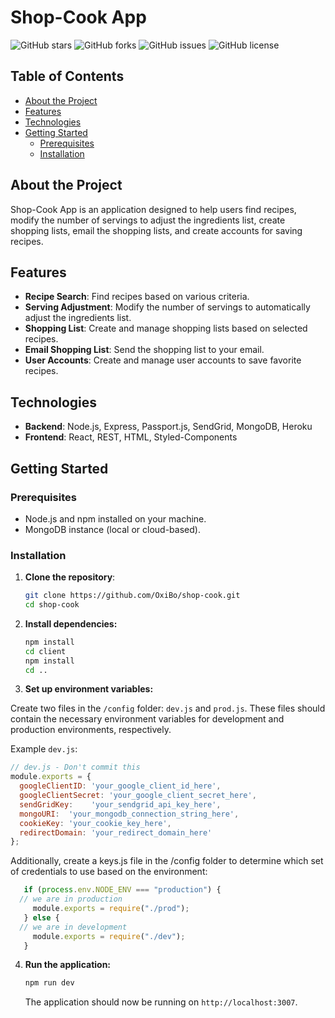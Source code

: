 # Shop-Cook App

![GitHub stars](https://img.shields.io/github/stars/OxiBo/shop-cook)
![GitHub forks](https://img.shields.io/github/forks/OxiBo/shop-cook)
![GitHub issues](https://img.shields.io/github/issues/OxiBo/shop-cook)
![GitHub license](https://img.shields.io/github/license/OxiBo/shop-cook)

## Table of Contents

- [About the Project](#about-the-project)
- [Features](#features)
- [Technologies](#technologies)
- [Getting Started](#getting-started)
  - [Prerequisites](#prerequisites)
  - [Installation](#installation)


## About the Project

Shop-Cook App is an application designed to help users find recipes, modify the number of servings to adjust the ingredients list, create shopping lists, email the shopping lists, and create accounts for saving recipes.

## Features

- **Recipe Search**: Find recipes based on various criteria.
- **Serving Adjustment**: Modify the number of servings to automatically adjust the ingredients list.
- **Shopping List**: Create and manage shopping lists based on selected recipes.
- **Email Shopping List**: Send the shopping list to your email.
- **User Accounts**: Create and manage user accounts to save favorite recipes.

## Technologies

- **Backend**: Node.js, Express, Passport.js, SendGrid, MongoDB, Heroku
- **Frontend**: React, REST, HTML, Styled-Components

## Getting Started

### Prerequisites

- Node.js and npm installed on your machine.
- MongoDB instance (local or cloud-based).

### Installation

1. **Clone the repository**:
   ```sh
   git clone https://github.com/OxiBo/shop-cook.git
   cd shop-cook

2. **Install dependencies:**

    ```sh
    npm install 
    cd client
    npm install
    cd ..
    ```
3. **Set up environment variables:**

Create two files in the `/config` folder: `dev.js` and `prod.js`. These files should contain the necessary environment variables for development and production environments, respectively.

Example `dev.js`:
   ```js
   // dev.js - Don't commit this
   module.exports = {
     googleClientID: 'your_google_client_id_here',
     googleClientSecret: 'your_google_client_secret_here',
     sendGridKey:    'your_sendgrid_api_key_here',
     mongoURI:  'your_mongodb_connection_string_here',
     cookieKey: 'your_cookie_key_here',
     redirectDomain: 'your_redirect_domain_here'
   };
   ```


Additionally, create a keys.js file in the /config folder to determine which set of credentials to use based on the environment:
```js
   if (process.env.NODE_ENV === "production") {
  // we are in production
     module.exports = require("./prod");
   } else {
  // we are in development
     module.exports = require("./dev");
   }
   ```


4. **Run the application:**

    ```sh
    npm run dev
    ```

    The application should now be running on `http://localhost:3007`.

